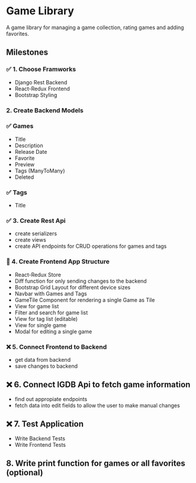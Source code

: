 # Game Library

A game library for managing a game collection, rating games and adding favorites.

## Milestones

### :white_check_mark: 1. Choose Framworks

- Django Rest Backend
- React-Redux Frontend
- Bootstrap Styling

### 2. Create Backend Models

### :white_check_mark: Games

- Title
- Description
- Release Date
- Favorite
- Preview
- Tags (ManyToMany)
- Deleted

### :white_check_mark: Tags

- Title

### :white_check_mark: 3. Create Rest Api

- create serializers
- create views
- create API endpoints for CRUD operations for games and tags

### :construction: 4. Create Frontend App Structure

- React-Redux Store
- Diff function for only sending changes to the backend
- Bootstrap Grid Layout for different device sizes
- Navbar with Games and Tags
- GameTile Component for rendering a single Game as Tile
- View for game list
- Filter and search for game list
- View for tag list (editable)
- View for single game
- Modal for editing a single game

### :x: 5. Connect Frontend to Backend

- get data from backend
- save changes to backend

## :x: 6. Connect IGDB Api to fetch game information

- find out appropiate endpoints
- fetch data into edit fields to allow the user to make manual changes

## :x: 7. Test Application

- Write Backend Tests
- Write Frontend Tests

## 8. Write print function for games or all favorites  (optional)
